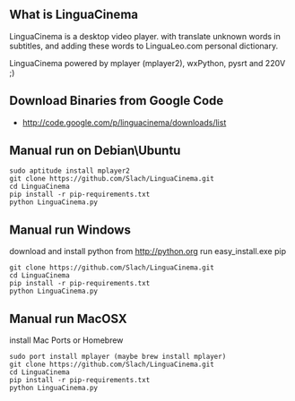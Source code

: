 ## What is LinguaCinema

LinguaCinema is a desktop video player. with translate unknown words in subtitles, and adding these words to LinguaLeo.com personal dictionary.

LinguaCinema powered by mplayer (mplayer2), wxPython, pysrt and 220V ;)

## Download Binaries from Google Code
- http://code.google.com/p/linguacinema/downloads/list

## Manual run on Debian\Ubuntu

    sudo aptitude install mplayer2
    git clone https://github.com/Slach/LinguaCinema.git
    cd LinguaCinema
    pip install -r pip-requirements.txt
    python LinguaCinema.py

## Manual run Windows

download and install python from http://python.org
run easy_install.exe pip

    git clone https://github.com/Slach/LinguaCinema.git
    cd LinguaCinema
    pip install -r pip-requirements.txt
    python LinguaCinema.py


## Manual run MacOSX

install Mac Ports or Homebrew

    sudo port install mplayer (maybe brew install mplayer)
    git clone https://github.com/Slach/LinguaCinema.git
    cd LinguaCinema
    pip install -r pip-requirements.txt
    python LinguaCinema.py
